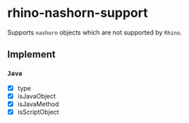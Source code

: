 # rhino-nashorn-support
Supports `nashorn` objects which are not supported by `Rhino`.

## Implement
### `Java`
- [x] type
- [x] isJavaObject
- [x] isJavaMethod
- [x] isScriptObject
